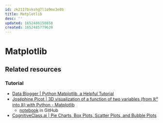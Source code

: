 ```yaml
---
id: zk2117bskshg7l1o9mx3e0b
title: Matplotlib
desc: ''
updated: 1652486150858
created: 1652485779639
---
```

# Matplotlib

## Related resources

### Tutorial

- [Data Blogger | Python Matplotlib, a Helpful Tutorial](https://www.data-blogger.com/python-matplotlib-pyplot-a-perfect-combination/)
- [Joséphine Picot | 3D visualization of a function of two variables (from ℝ² into ℝ) with Python - Matplotlib](https://medium.com/analytics-vidhya/3d-visualization-of-a-function-of-two-variables-from-ℝ²-into-ℝ-with-python-matplotlib-5bd3df39fc94)
    - [notebook](https://github.com/joctet/3D-visualization-of-a-function-of-two-variables-with-Python--Matplotlib/blob/main/3D%20visualization%20of%20a%20function%20of%20two%20variables%20(from%20ℝ²%20into%20ℝ)%20with%20Python%20-Matplotlib.ipynb) in GitHub
- [CognitiveClass.ai | Pie Charts, Box Plots, Scatter Plots, and Bubble Plots](https://deepnote.com/@a11s/Data-Visualisation-with-Python-1207d3ca-3a5f-4b5d-bd15-85c49c1d94ed)